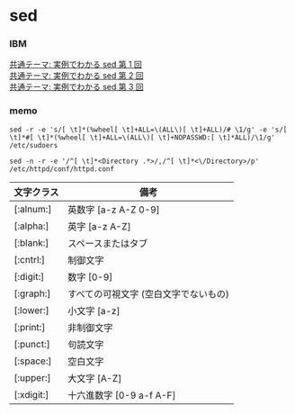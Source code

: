 
# sed

### IBM
[共通テーマ: 実例でわかる sed 第 1 回](https://www.ibm.com/developerworks/jp/linux/library/l-sed1/)<br>
[共通テーマ: 実例でわかる sed 第 2 回](https://www.ibm.com/developerworks/jp/linux/library/l-sed2/)<br>
[共通テーマ: 実例でわかる sed 第 3 回](https://www.ibm.com/developerworks/jp/linux/library/l-sed3/)<br>

### memo
```
sed -r -e 's/[ \t]*(%wheel[ \t]+ALL=\(ALL\)[ \t]+ALL)/# \1/g' -e 's/[ \t]*#[ \t]*(%wheel[ \t]+ALL=\(ALL\)[ \t]+NOPASSWD:[ \t]*ALL)/\1/g' /etc/sudoers
```

```
sed -n -r -e '/^[ \t]*<Directory .*>/,/^[ \t]*<\/Directory>/p' /etc/httpd/conf/httpd.conf
```

|文字クラス|備考|
|--|--|
|[:alnum:]|英数字 [a-z A-Z 0-9]|
|[:alpha:]|英字 [a-z A-Z]|
|[:blank:]|スペースまたはタブ|
|[:cntrl:]|制御文字|
|[:digit:]|数字 [0-9]|
|[:graph:]|すべての可視文字 (空白文字でないもの)|
|[:lower:]|小文字 [a-z]|
|[:print:]|非制御文字|
|[:punct:]|句読文字|
|[:space:]|空白文字|
|[:upper:]|大文字 [A-Z]|
|[:xdigit:]|十六進数字 [0-9 a-f A-F]|

